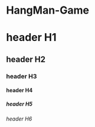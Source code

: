# HangMan-Game
# header H1
## header H2
### header H3
#### header H4
##### header H5
###### header H6
